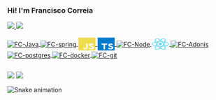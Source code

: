 ### Hi! I'm Francisco Correia

<div>
  <a href="https://github.com/franciscocorreia383">
  <img height="180em" src="https://github-readme-stats.vercel.app/api?username=franciscocorreia383&show_icons=true&theme=aura&include_all_commits=true&count_private=true"/>
  <img height="180em" src="https://github-readme-stats.vercel.app/api/top-langs/?username=franciscocorreia383&layout=compact&langs_count=7&theme=aura "/>
</div>
  
<div style="display: inline_block"><br>
  <img align="center" alt="FC-Java" height="30" width="40" src="https://cdn.jsdelivr.net/gh/devicons/devicon/icons/java/java-original-wordmark.svg" />
  <img align="center" alt="FC-spring" height="30" width="40" src="https://cdn.jsdelivr.net/gh/devicons/devicon/icons/spring/spring-original.svg" />
  <img align="center" alt="FC-Js" height="30" width="40" src="https://raw.githubusercontent.com/devicons/devicon/master/icons/javascript/javascript-plain.svg">
  <img align="center" alt="FC-Ts" height="30" width="40" src="https://raw.githubusercontent.com/devicons/devicon/master/icons/typescript/typescript-plain.svg">
  <img align="center" alt="FC-Node" height="30" width="40" src="https://cdn.jsdelivr.net/gh/devicons/devicon/icons/nodejs/nodejs-original.svg" />
  <img align="center" alt="FC-React" height="30" width="40" src="https://raw.githubusercontent.com/devicons/devicon/master/icons/react/react-original.svg">
  <img align="center" alt="FC-Adonis" height="30" width="40" src="https://cdn.jsdelivr.net/gh/devicons/devicon/icons/adonisjs/adonisjs-original.svg" />
  <img align="center" alt="FC-postgres" height="30" width="40" src="https://cdn.jsdelivr.net/gh/devicons/devicon/icons/postgresql/postgresql-original-wordmark.svg" /> 
  <img align="center" alt="FC-docker" height="30" width="40" src="https://cdn.jsdelivr.net/gh/devicons/devicon/icons/docker/docker-original-wordmark.svg" />
  <img align="center" alt="FC-git" height="30" width="40" src="https://cdn.jsdelivr.net/gh/devicons/devicon/icons/git/git-original.svg" />        
          
</div>
  
  ##
  
 <div>
    <a href = "mailto:franciscocorreia383@gmail.com"><img src="https://img.shields.io/badge/Gmail-D14836?style=for-the-badge&logo=gmail&logoColor=white" target="_blank"></a>
    <a href="https://www.linkedin.com/in/francisco-correia-a09143134/" target="_blank"><img src="https://img.shields.io/badge/-LinkedIn-%230077B5?style=for-the-badge&logo=linkedin&logoColor=white" target="_blank"></a> 
   
![Snake animation](https://github.com/franciscocorreia383/franciscocorreia383/blob/output/github-contribution-grid-snake.svg)
   
 </div>
